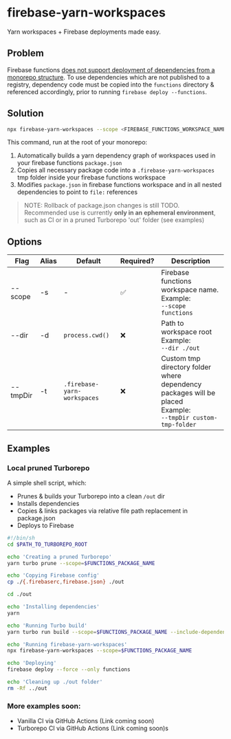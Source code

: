 # firebase-yarn-workspaces

Yarn workspaces + Firebase deployments made easy.

## Problem

Firebase functions [does not support deployment of dependencies from a monorepo structure](https://github.com/firebase/firebase-tools/issues/653). To use dependencies which are not published to a registry, dependency code must be copied into the `functions` directory & referenced accordingly, prior to running `firebase deploy --functions`.

## Solution

```bash
npx firebase-yarn-workspaces --scope <FIREBASE_FUNCTIONS_WORKSPACE_NAME>
```

This command, run at the root of your monorepo:

1. Automatically builds a yarn dependency graph of workspaces used in your firebase functions `package.json`
2. Copies all necessary package code into a `.firebase-yarn-workspaces` tmp folder inside your firebase functions workspace
3. Modifies `package.json` in firebase functions workspace and in all nested dependencies to point to `file:` references

> NOTE: Rollback of package.json changes is still TODO. Recommended use is currently **only in an ephemeral environment**, such as CI or in a pruned Turborepo 'out' folder (see examples)

## Options

| Flag | Alias | Default | Required? | Description |
| - | - | - | - | - |
| --scope | -s | - | ✅ | Firebase functions workspace name. <br /> Example: <br /> `--scope functions`
| --dir | -d | `process.cwd()` | ❌ | Path to workspace root  <br /> Example: <br /> `--dir ./out`
| --tmpDir | -t | `.firebase-yarn-workspaces` | ❌ | Custom tmp directory folder where dependency packages will be placed  <br /> Example: <br /> `--tmpDir custom-tmp-folder`

## Examples

### Local pruned Turborepo

A simple shell script, which:

- Prunes & builds your Turborepo into a clean `/out` dir
- Installs dependencies
- Copies & links packages via relative file path replacement in package.json
- Deploys to Firebase

```bash
#!/bin/sh
cd $PATH_TO_TURBOREPO_ROOT

echo 'Creating a pruned Turborepo'
yarn turbo prune --scope=$FUNCTIONS_PACKAGE_NAME

echo 'Copying Firebase config'
cp ./{.firebaserc,firebase.json} ./out

cd ./out

echo 'Installing dependencies'
yarn

echo 'Running Turbo build'
yarn turbo run build --scope=$FUNCTIONS_PACKAGE_NAME --include-dependencies --no-deps --no-cache

echo 'Running firebase-yarn-workspaces'
npx firebase-yarn-workspaces --scope=$FUNCTIONS_PACKAGE_NAME

echo 'Deploying'
firebase deploy --force --only functions

echo 'Cleaning up ./out folder'
rm -Rf ../out
```

### More examples soon:

- Vanilla CI via GitHub Actions (Link coming soon)
- Turborepo CI via GitHub Actions (Link coming soon)s
